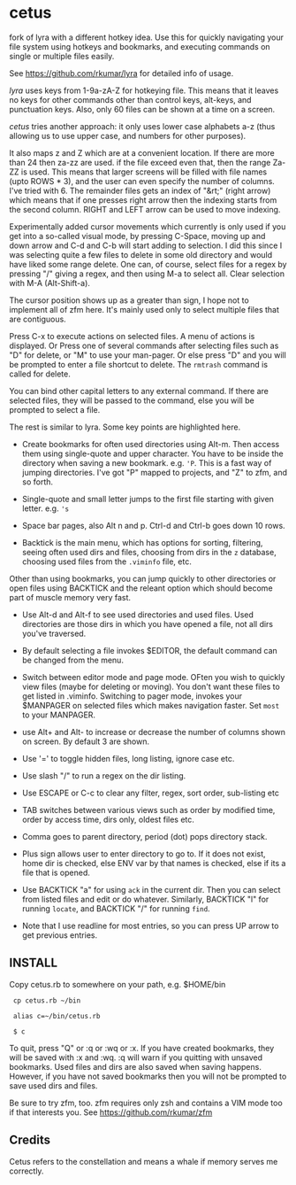 cetus
=====

fork of lyra with a different hotkey idea. Use this for quickly navigating your file system using hotkeys
and bookmarks, and executing commands on single or multiple files easily.

See https://github.com/rkumar/lyra for detailed info of usage.

*lyra* uses keys from 1-9a-zA-Z for hotkeying file. This means that it leaves no keys
for other commands other than control keys, alt-keys, and punctuation keys. Also,
only 60 files can be shown at a time on a screen.

*cetus* tries another approach: it only uses lower case alphabets a-z (thus allowing us to use upper case, and numbers for other purposes).

It also maps z and Z which are at a convenient location. If there are more than 24 then za-zz are used. if the file exceed even that, then the range Za-ZZ is used. This means that larger screens will be filled with file names (upto ROWS * 3), and the user can even specify the number of columns. I've tried with 6. The remainder files gets an index of "&rt;" (right arrow) which means that if one presses right arrow then the indexing starts from the second column. RIGHT and LEFT arrow can be used to move indexing.

Experimentally added cursor movements which currently is only used if you get into a so-called visual mode, by pressing C-Space, moving up and down arrow and C-d and C-b will start adding to selection.
I did this since I was selecting quite a few files to delete in some old directory and would have liked some range delete. One can, of course, select files for a regex by pressing "/" giving a regex, and then using M-a to select all. Clear selection with M-A (Alt-Shift-a).

The cursor position shows up as a greater than sign, I hope not to implement all of zfm here. It's mainly used only to select multiple files that are contiguous.


Press C-x to execute actions on selected files. A menu of actions is displayed.
Or Press one of several commands after selecting files such as "D" for delete, or "M" to use your man-pager.
Or else press "D" and you will be prompted to enter a file shortcut to delete. The `rmtrash` command is called for delete.

You can bind other capital letters to any external command. If there are selected files, they will be passed to the command, else you will be prompted to select a file.

The rest is similar to lyra. Some key points are highlighted here.

* Create bookmarks for often used directories using Alt-m. Then access them using single-quote and upper character.
  You have to be inside the directory when saving a new bookmark. e.g. `'P`. This is a fast way of jumping directories. I've got "P" mapped to projects, and "Z" to zfm, and so forth. 

* Single-quote and small letter jumps to the first file starting with given letter. e.g. `'s`

* Space bar pages, also Alt n and p. Ctrl-d and Ctrl-b goes down 10 rows.

* Backtick is the main menu, which has options for sorting, filtering, seeing often used dirs and files, choosing from dirs in the `z` database, choosing used files from the `.viminfo` file, etc.

Other than using bookmarks, you can jump quickly to other directories or open files using BACKTICK and the releant option which should become part of muscle memory very fast. 

* Use Alt-d and Alt-f to see used directories and used files. Used directories are those dirs in which you have opened a file, not all dirs you've traversed.

* By default selecting a file invokes $EDITOR, the default command can be changed from the menu.

* Switch between editor mode and page mode. OFten you wish to quickly view files (maybe for deleting or moving). You don't want these files to get listed in .viminfo. Switching to pager mode, invokes your $MANPAGER on selected files which makes navigation faster. Set `most` to your MANPAGER.

* use Alt+ and Alt- to increase or decrease the number of columns shown on screen. By default 3 are shown. 

* Use '=' to toggle hidden files, long listing, ignore case etc.

* Use slash "/" to run a regex on the dir listing.

* Use ESCAPE or C-c to clear any filter, regex, sort order, sub-listing etc

* TAB switches between various views such as order by modified time, order by access time, dirs only, oldest files etc.

* Comma goes to parent directory, period (dot) pops directory stack.

* Plus sign allows user to enter directory to go to. If it does not exist, home dir is checked, else ENV var by that names is checked, else if its a file that is opened.

* Use BACKTICK "a" for using `ack` in the current dir. Then you can select from listed files and edit or do whatever. Similarly, BACKTICK "l" for running `locate`, and BACKTICK "/" for running `find`.

* Note that I use readline for most entries, so you can press UP arrow to get previous entries.


## INSTALL ##

Copy cetus.rb to somewhere on your path, e.g. $HOME/bin

     cp cetus.rb ~/bin

     alias c=~/bin/cetus.rb

     $ c

To quit, press "Q" or :q or :wq or :x. If you have created bookmarks, they will be saved with :x and :wq. :q will warn if you quitting with unsaved bookmarks. Used files and dirs are also saved when saving happens. However, if you have not saved bookmarks then you will not be prompted to save used dirs and files.

Be sure to try zfm, too. zfm requires only zsh and contains a VIM mode too if that interests you.
See https://github.com/rkumar/zfm

## Credits ##

Cetus refers to the constellation and means a whale if memory serves me correctly.
